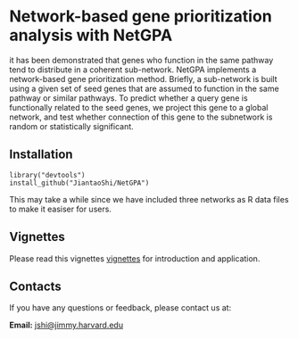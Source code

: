 # Network-based gene prioritization analysis with NetGPA
it has been demonstrated that genes who function in the same pathway tend to distribute in a coherent sub-network. NetGPA implements a network-based gene prioritization method. Briefly, a sub-network is built using a given set of seed genes that are assumed to function in the same pathway or similar pathways. To predict whether a query gene is functionally related to the seed genes, we project this gene to a global network, and test whether connection of this gene to the subnetwork is random or statistically significant.

## Installation
```
library("devtools")
install_github("JiantaoShi/NetGPA")
```
This may take a while since we have included three networks as R data files to make it easiser for users.

## Vignettes
Please read this vignettes [vignettes](https://jiantaoshi.github.io/Package/NetGPA_vignettes.html) for introduction and application.

## Contacts
If you have any questions or feedback, please contact us at:

**Email:** <jshi@jimmy.harvard.edu>


